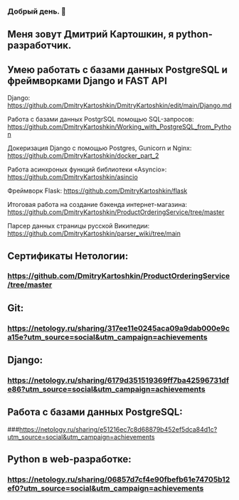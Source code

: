 ### Добрый день. 👋

## Меня зовут Дмитрий Картошкин, я python-разработчик.

## Умею работать с базами данных PostgreSQL и фреймворками Django и FAST API

Django: https://github.com/DmitryKartoshkin/DmitryKartoshkin/edit/main/Django.md

Работа с базами данных PostgrSQL помощью SQL-запросов: https://github.com/DmitryKartoshkin/Working_with_PostgreSQL_from_Python

Докеризация Django с помощью Postgres, Gunicorn и Nginx: https://github.com/DmitryKartoshkin/docker_part_2

Работа асинхроных функций библиотеки «Asyncio»: https://github.com/DmitryKartoshkin/asincio

Фреймворк Flask: https://github.com/DmitryKartoshkin/flask

Итоговая работа на создание бэкенда интернет-магазина: https://github.com/DmitryKartoshkin/ProductOrderingService/tree/master

Парсер данных страницы русской Википедии: https://github.com/DmitryKartoshkin/parser_wiki/tree/main

## Сертификаты Нетологии: 
### https://github.com/DmitryKartoshkin/ProductOrderingService/tree/master

## Git: 
### https://netology.ru/sharing/317ee11e0245aca09a9dab000e9ca15e?utm_source=social&utm_campaign=achievements

## Django: 
### https://netology.ru/sharing/6179d351519369ff7ba42596731dfe86?utm_source=social&utm_campaign=achievements

## Работа с базами данных PostgreSQL: 
###https://netology.ru/sharing/e51216ec7c8d68879b452ef5dca84d1c?utm_source=social&utm_campaign=achievements

## Python в web-разработке: 
### https://netology.ru/sharing/06857d7cf4e90fbefb61e74705b12ef0?utm_source=social&utm_campaign=achievements
<!--
**DmitryKartoshkin/DmitryKartoshkin** is a ✨ _special_ ✨ repository because its `README.md` (this file) appears on your GitHub profile.

Here are some ideas to get you started:

- 🔭 I’m currently working on ...
- 🌱 I’m currently learning ...
- 👯 I’m looking to collaborate on ...
- 🤔 I’m looking for help with ...
- 💬 Ask me about ...
- 📫 How to reach me: ...
- 😄 Pronouns: ...
- ⚡ Fun fact: ...
-->
